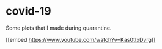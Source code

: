 # covid-19
Some plots that I made during quarantine.

[[embed https://www.youtube.com/watch?v=Kas0tIxDvrg]]

